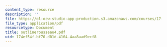 ```yaml
---
content_type: resource
description: ''
file: https://ol-ocw-studio-app-production.s3.amazonaws.com/courses/17-03-introduction-to-political-thought-spring-2004/174ef54fbf70d01d41044aa8aad9ecf8_outlinerousseau4.pdf
file_type: application/pdf
resourcetype: Document
title: outlinerousseau4.pdf
uid: 174ef54f-bf70-d01d-4104-4aa8aad9ecf8
---
```

